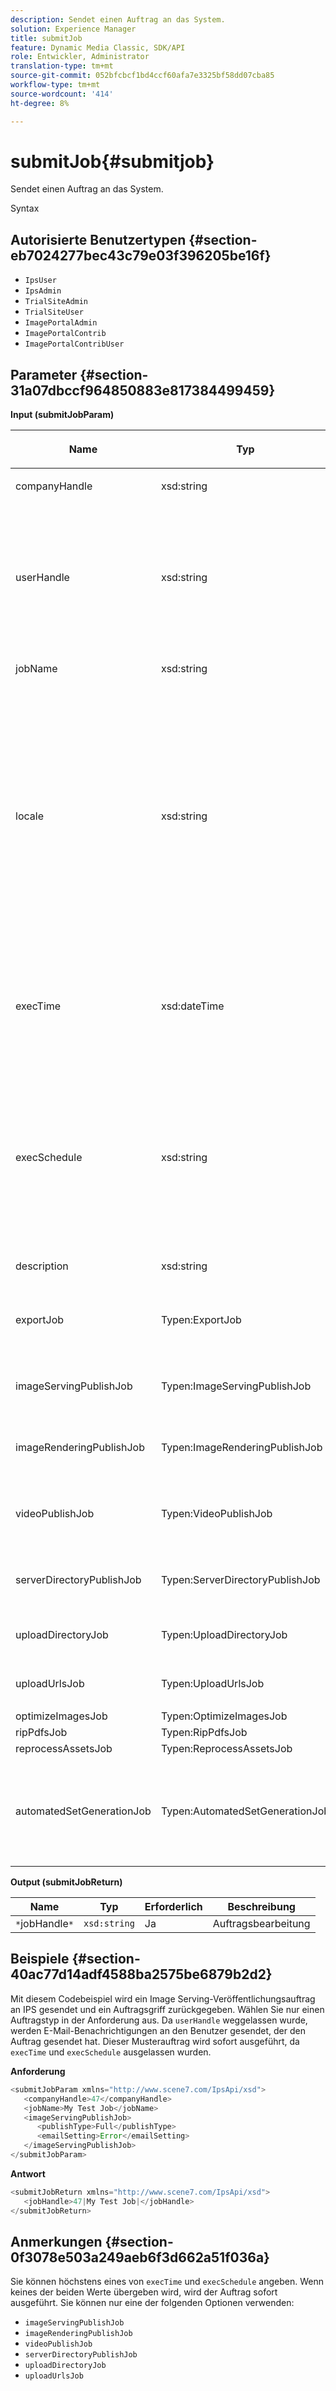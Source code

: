 ```yaml
---
description: Sendet einen Auftrag an das System.
solution: Experience Manager
title: submitJob
feature: Dynamic Media Classic, SDK/API
role: Entwickler, Administrator
translation-type: tm+mt
source-git-commit: 052bfcbcf1bd4ccf60afa7e3325bf58dd07cba85
workflow-type: tm+mt
source-wordcount: '414'
ht-degree: 8%

---
```



# submitJob{#submitjob}

Sendet einen Auftrag an das System.

Syntax

## Autorisierte Benutzertypen {#section-eb7024277bec43c79e03f396205be16f}

* `IpsUser`
* `IpsAdmin`
* `TrialSiteAdmin`
* `TrialSiteUser`
* `ImagePortalAdmin`
* `ImagePortalContrib`
* `ImagePortalContribUser`

## Parameter {#section-31a07dbccf964850883e817384499459}

**Input (submitJobParam)**

<table id="table_9CB1F668E036422E8CE4E0BBA42EC44C"> 
 <thead> 
  <tr> 
   <th colname="col1" class="entry"> <p>Name </p> </th> 
   <th colname="col2" class="entry"> <p>Typ </p> </th> 
   <th colname="col3" class="entry"> <p>Erforderlich </p> </th> 
   <th colname="col4" class="entry"> <p>Beschreibung </p> </th> 
  </tr> 
 </thead>
 <tbody> 
  <tr> 
   <td colname="col1"> <span class="codeph"> <span class="varname"> companyHandle</span> </span> </td> 
   <td colname="col2"> <span class="codeph"> xsd:string</span> </td> 
   <td colname="col3"> Ja </td> 
   <td colname="col4"> <p>Firma Handle. </p> </td> 
  </tr> 
  <tr> 
   <td colname="col1"> <span class="codeph"> <span class="varname"> userHandle</span> </span> </td> 
   <td colname="col2"> <span class="codeph"> xsd:string</span> </td> 
   <td colname="col3"> Nein </td> 
   <td colname="col4"> <p>Behandeln Sie den Benutzer, der den Auftrag gesendet hat. </p> <p> <p>Hinweis: Das System sendet E-Mails an den von <span class="codeph"> userHandle</span> angegebenen Benutzer. Wenn <span class="codeph"> userHandle</span> nicht angegeben ist, erhält die Person, die den Auftrag gesendet hat, die E-Mails. </p> </p> </td> 
  </tr> 
  <tr> 
   <td colname="col1"> <span class="codeph"> <span class="varname"> jobName</span> </span> </td> 
   <td colname="col2"> <span class="codeph"> xsd:string</span> </td> 
   <td colname="col3"> Ja </td> 
   <td colname="col4"> <p>Auftragsname. </p> </td> 
  </tr> 
  <tr> 
   <td colname="col1"> <span class="codeph"> <span class="varname"> locale</span> </span> </td> 
   <td colname="col2"> <span class="codeph"> xsd:string</span> </td> 
   <td colname="col3"> Nein </td> 
   <td colname="col4"> <p>Das Gebietsschema, das für Auftragsprotokolldetails und E-Mail-lokale Anpassung verwendet wird. </p> <p>Gebietsschemata werden als <span class="codeph">&lt;language_code&gt;</span> und <span class="codeph"> [&lt;country_code&gt;]</span> angegeben, wobei der Sprachencode ein aus zwei Buchstaben bestehender Code gemäß ISO-639 ist und der optionale Ländercode ein aus zwei Buchstaben bestehender Code aus Großbuchstaben ist, wie in ISO-3166 angegeben. Die Zeichenfolge für Englisch (USA) lautet beispielsweise: en-US. </p> </td> 
  </tr> 
  <tr> 
   <td colname="col1"> <span class="codeph"> <span class="varname"> execTime</span> </span> </td> 
   <td colname="col2"> <span class="codeph"> xsd:dateTime</span> </td> 
   <td colname="col3"> Nein </td> 
   <td colname="col4"> <p>Datum und Uhrzeit der Ausführung des Auftrags. </p> <p>Hinweis:  Geben Sie die Zeitzone mit der Anforderung an. Zeitzonen werden an die Zeitzone des Zielgruppe IPS-Servers angepasst. </p> </td> 
  </tr> 
  <tr> 
   <td colname="col1"> <span class="codeph"> <span class="varname"> execSchedule</span> </span> </td> 
   <td colname="col2"> <span class="codeph"> xsd:string</span> </td> 
   <td colname="col3"> Nein </td> 
   <td colname="col4"> <p>Legt fest, wann der Auftrag ausgeführt werden soll. </p> <p> Kann eine <span class="codeph"> cron</span>-Zeichenfolge sein, die den Auftrag wiederholt ausführt. </p> <p>Der Zeitplan ist immer relativ zur lokalen Zeitzone des Servers. Informationen zum benutzerdefinierten Zeitplanformat finden Sie in der IPS-Dokumentation. </p> </td> 
  </tr> 
  <tr> 
   <td colname="col1"> <span class="codeph"> <span class="varname"> description</span> </span> </td> 
   <td colname="col2"> <span class="codeph"> xsd:string</span> </td> 
   <td colname="col3"> Nein </td> 
   <td colname="col4"> <p>Auftragsbeschreibung </p> </td> 
  </tr> 
  <tr> 
   <td colname="col1"> <span class="codeph"> <span class="varname"> exportJob</span> </span> </td> 
   <td colname="col2"> <span class="codeph"> Typen:ExportJob</span> </td> 
   <td colname="col3"> Nein </td> 
   <td colname="col4"> <p>Exportieren Sie zuvor hochgeladene Dateien. </p> <p>Siehe <a href="../../../types/c-data-types/r-exportjob.md#reference-1ce423f7b2d54507b90b67233c588665" format="dita" scope="local"> ExportJob</a>. </p> </td> 
  </tr> 
  <tr> 
   <td colname="col1"> <span class="codeph"> <span class="varname"> imageServingPublishJob</span> </span> </td> 
   <td colname="col2"> <span class="codeph"> Typen:ImageServingPublishJob</span> </td> 
   <td colname="col3"> Nein </td> 
   <td colname="col4"> <p>Details zu einem Image Serving-Veröffentlichungsauftrag. </p> </td> 
  </tr> 
  <tr> 
   <td colname="col1"> <span class="codeph"> <span class="varname"> imageRenderingPublishJob</span> </span> </td> 
   <td colname="col2"> <span class="codeph"> Typen:ImageRenderingPublishJob</span> </td> 
   <td colname="col3"> Nein </td> 
   <td colname="col4"> <p>Details für einen Image Rendering-Veröffentlichungsauftrag. </p> </td> 
  </tr> 
  <tr> 
   <td colname="col1"> <span class="codeph"> <span class="varname"> videoPublishJob</span> </span> </td> 
   <td colname="col2"> <span class="codeph"> Typen:VideoPublishJob</span> </td> 
   <td colname="col3"> Nein </td> 
   <td colname="col4"> <p>Details für einen Videoveröffentlichungsauftrag. </p> <p>Siehe <a href="../../../types/c-data-types/r-video-publish-job.md#reference-e99e60d38fe94a07914eefcd7beef2e0" format="dita" scope="local"> VideoPublishJob</a>. </p> </td> 
  </tr> 
  <tr> 
   <td colname="col1"> <span class="codeph"> <span class="varname"> serverDirectoryPublishJob</span> </span> </td> 
   <td colname="col2"> <span class="codeph"> Typen:ServerDirectoryPublishJob</span> </td> 
   <td colname="col3"> Nein </td> 
   <td colname="col4"> <p>Details für einen Veröffentlichungsauftrag im Serververzeichnis. </p> </td> 
  </tr> 
  <tr> 
   <td colname="col1"> <span class="codeph"> <span class="varname"> uploadDirectoryJob</span> </span> </td> 
   <td colname="col2"> <span class="codeph"> Typen:UploadDirectoryJob</span> </td> 
   <td colname="col3"> Nein </td> 
   <td colname="col4"> <p>Details für einen Upload-Ordnerauftrag. </p> </td> 
  </tr> 
  <tr> 
   <td colname="col1"> <span class="codeph"> <span class="varname"> uploadUrlsJob</span> </span> </td> 
   <td colname="col2"> <span class="codeph"> Typen:UploadUrlsJob</span> </td> 
   <td colname="col3"> Nein </td> 
   <td colname="col4"> <p>Details für einen Upload-URL-Auftrag. </p> </td> 
  </tr> 
  <tr> 
   <td colname="col1"> <span class="codeph"> <span class="varname"> optimizeImagesJob</span> </span> </td> 
   <td colname="col2"> <span class="codeph"> Typen:OptimizeImagesJob</span> </td> 
   <td colname="col3"> Nein </td> 
   <td colname="col4"> <p> </p> </td> 
  </tr> 
  <tr> 
   <td colname="col1"> <span class="codeph"> <span class="varname"> ripPdfsJob</span> </span> </td> 
   <td colname="col2"> <span class="codeph"> Typen:RipPdfsJob</span> </td> 
   <td colname="col3"> Nein </td> 
   <td colname="col4"> <p> </p> </td> 
  </tr> 
  <tr> 
   <td colname="col1"> <span class="codeph"> <span class="varname"> reprocessAssetsJob</span> </span> </td> 
   <td colname="col2"> <span class="codeph"> Typen:ReprocessAssetsJob</span> </td> 
   <td colname="col3"> Nein </td> 
   <td colname="col4"> <p> </p> </td> 
  </tr> 
  <tr> 
   <td colname="col1"> <span class="codeph"> <span class="varname"> automatedSetGenerationJob</span> </span> </td> 
   <td colname="col2"> <span class="codeph"> Typen:AutomatedSetGenerationJob</span> </td> 
   <td colname="col3"> Nein </td> 
   <td colname="col4"> <p>Verarbeiten Sie eine Asset-Liste mithilfe von automatisierten Set-Skripten in Sets. </p> <p>Siehe <a href="../../../types/c-data-types/r-automated-set-generation-job.md#reference-ab0b3c5408eb41b98c49898b2197cf5a" format="dita" scope="local"> AutomatedSetGenerationJob</a>. </p> </td> 
  </tr> 
 </tbody> 
</table>

**Output (submitJobReturn)**

| Name | Typ | Erforderlich | Beschreibung |
|---|---|---|---|
| `*`jobHandle`*` | `xsd:string` | Ja | Auftragsbearbeitung |

## Beispiele {#section-40ac77d14adf4588ba2575be6879b2d2}

Mit diesem Codebeispiel wird ein Image Serving-Veröffentlichungsauftrag an IPS gesendet und ein Auftragsgriff zurückgegeben. Wählen Sie nur einen Auftragstyp in der Anforderung aus. Da `userHandle` weggelassen wurde, werden E-Mail-Benachrichtigungen an den Benutzer gesendet, der den Auftrag gesendet hat. Dieser Musterauftrag wird sofort ausgeführt, da `execTime` und `execSchedule` ausgelassen wurden.

**Anforderung**

```java
<submitJobParam xmlns="http://www.scene7.com/IpsApi/xsd">
   <companyHandle>47</companyHandle>
   <jobName>My Test Job</jobName>
   <imageServingPublishJob>
      <publishType>Full</publishType>
      <emailSetting>Error</emailSetting>
   </imageServingPublishJob>
</submitJobParam>
```

**Antwort**

```java
<submitJobReturn xmlns="http://www.scene7.com/IpsApi/xsd">
   <jobHandle>47|My Test Job|</jobHandle>
</submitJobReturn>
```

## Anmerkungen {#section-0f3078e503a249aeb6f3d662a51f036a}

Sie können höchstens eines von `execTime` und `execSchedule` angeben. Wenn keines der beiden Werte übergeben wird, wird der Auftrag sofort ausgeführt. Sie können nur eine der folgenden Optionen verwenden:

* `imageServingPublishJob`
* `imageRenderingPublishJob`
* `videoPublishJob`
* `serverDirectoryPublishJob`
* `uploadDirectoryJob`
* `uploadUrlsJob`

